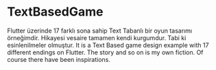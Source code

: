 # TextBasedGame
Flutter üzerinde 17 farklı sona sahip Text Tabanlı bir oyun tasarımı örneğimdir. Hikayesi vesaire tamamen kendi kurgumdur. Tabi ki esinlenilmeler olmuştur.
It is a Text Based game design example with 17 different endings on Flutter. The story and so on is my own fiction. Of course there have been inspirations.


